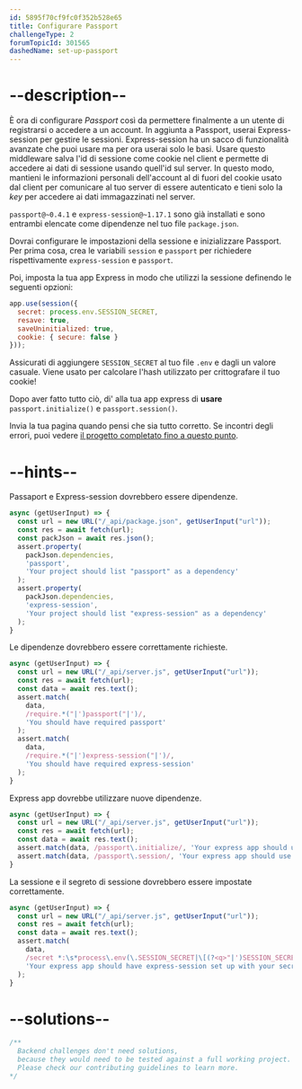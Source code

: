 ```yaml
---
id: 5895f70cf9fc0f352b528e65
title: Configurare Passport
challengeType: 2
forumTopicId: 301565
dashedName: set-up-passport
---
```


# --description--

È ora di configurare *Passport* così da permettere finalmente a un utente di registrarsi o accedere a un account. In aggiunta a Passport, userai Express-session per gestire le sessioni. Express-session ha un sacco di funzionalità avanzate che puoi usare ma per ora userai solo le basi. Usare questo middleware salva l'id di sessione come cookie nel client e permette di accedere ai dati di sessione usando quell'id sul server. In questo modo, mantieni le informazioni personali dell'account al di fuori del cookie usato dal client per comunicare al tuo server di essere autenticato e tieni solo la *key* per accedere ai dati immagazzinati nel server.

`passport@~0.4.1` e `express-session@~1.17.1` sono già installati e sono entrambi elencate come dipendenze nel tuo file `package.json`.

Dovrai configurare le impostazioni della sessione e inizializzare Passport. Per prima cosa, crea le variabili `session` e `passport` per richiedere rispettivamente `express-session` e `passport`.

Poi, imposta la tua app Express in modo che utilizzi la sessione definendo le seguenti opzioni:

```javascript
app.use(session({
  secret: process.env.SESSION_SECRET,
  resave: true,
  saveUninitialized: true,
  cookie: { secure: false }
}));
```

Assicurati di aggiungere `SESSION_SECRET` al tuo file `.env` e dagli un valore casuale. Viene usato per calcolare l'hash utilizzato per crittografare il tuo cookie!

Dopo aver fatto tutto ciò, di' alla tua app express di **usare** `passport.initialize()` e `passport.session()`.

Invia la tua pagina quando pensi che sia tutto corretto. Se incontri degli errori, puoi vedere <a href="https://forum.freecodecamp.org/t/advanced-node-and-express/567135#set-up-passport-3" target="_blank" rel="noopener noreferrer nofollow">il progetto completato fino a questo punto</a>.

# --hints--

Passaport e Express-session dovrebbero essere dipendenze.

```js
async (getUserInput) => {
  const url = new URL("/_api/package.json", getUserInput("url"));
  const res = await fetch(url);
  const packJson = await res.json();
  assert.property(
    packJson.dependencies,
    'passport',
    'Your project should list "passport" as a dependency'
  );
  assert.property(
    packJson.dependencies,
    'express-session',
    'Your project should list "express-session" as a dependency'
  );
}
```

Le dipendenze dovrebbero essere correttamente richieste.

```js
async (getUserInput) => {
  const url = new URL("/_api/server.js", getUserInput("url"));
  const res = await fetch(url);
  const data = await res.text();
  assert.match(
    data,
    /require.*("|')passport("|')/,
    'You should have required passport'
  );
  assert.match(
    data,
    /require.*("|')express-session("|')/,
    'You should have required express-session'
  );
}
```

Express app dovrebbe utilizzare nuove dipendenze.

```js
async (getUserInput) => {
  const url = new URL("/_api/server.js", getUserInput("url"));
  const res = await fetch(url);
  const data = await res.text();
  assert.match(data, /passport\.initialize/, 'Your express app should use "passport.initialize()"');
  assert.match(data, /passport\.session/, 'Your express app should use "passport.session()"');
}
```

La sessione e il segreto di sessione dovrebbero essere impostate correttamente.

```js
async (getUserInput) => {
  const url = new URL("/_api/server.js", getUserInput("url"));
  const res = await fetch(url);
  const data = await res.text();
  assert.match(
    data,
    /secret *:\s*process\.env(\.SESSION_SECRET|\[(?<q>"|')SESSION_SECRET\k<q>\])/,
    'Your express app should have express-session set up with your secret as process.env.SESSION_SECRET'
  );
}
```

# --solutions--

```js
/**
  Backend challenges don't need solutions, 
  because they would need to be tested against a full working project. 
  Please check our contributing guidelines to learn more.
*/
```
